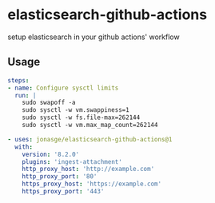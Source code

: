 # elasticsearch-github-actions

setup elasticsearch in your github actions' workflow

## Usage
```yaml
steps:
- name: Configure sysctl limits
  run: |
    sudo swapoff -a
    sudo sysctl -w vm.swappiness=1
    sudo sysctl -w fs.file-max=262144
    sudo sysctl -w vm.max_map_count=262144

- uses: jonasge/elasticsearch-github-actions@1
  with:
    version: '8.2.0'
    plugins: 'ingest-attachment'
    http_proxy_host: 'http://example.com'
    http_proxy_port: '80'
    https_proxy_host: 'https://example.com'
    https_proxy_port: '443'
```
